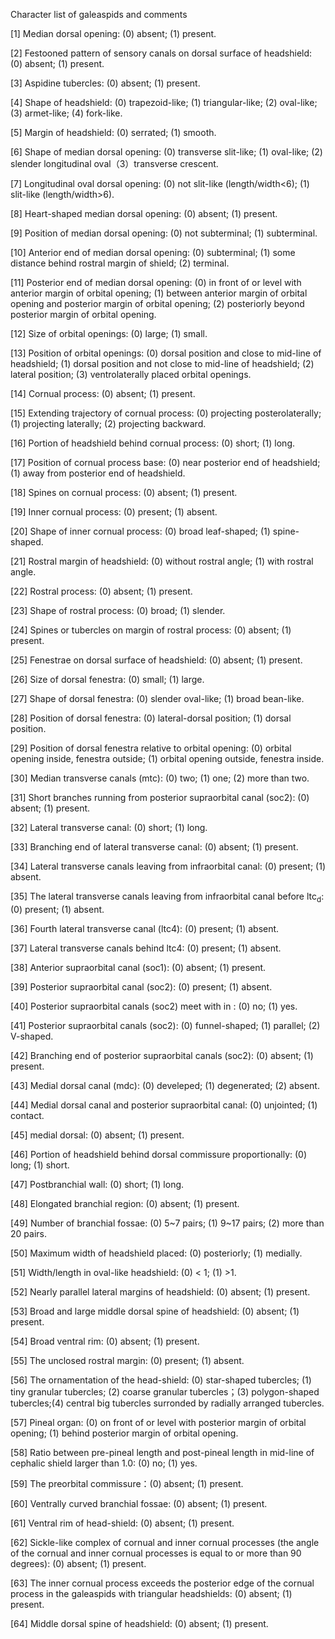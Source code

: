 Character list of galeaspids and comments

[1] Median dorsal opening: (0) absent; (1) present.

[2] Festooned pattern of sensory canals on dorsal surface of headshield: (0) absent; (1) present.

[3] Aspidine tubercles: (0) absent; (1) present.

[4] Shape of headshield: (0) trapezoid-like; (1) triangular-like; (2) oval-like; (3) armet-like; (4) fork-like.

[5] Margin of headshield: (0) serrated; (1) smooth.

[6] Shape of median dorsal opening: (0) transverse slit-like; (1) oval-like; (2)  slender longitudinal oval（3）transverse
crescent.

[7] Longitudinal oval dorsal opening: (0) not slit-like (length/width<6); (1) slit-like (length/width>6).

[8] Heart-shaped median dorsal opening: (0) absent; (1) present.

[9] Position of median dorsal opening: (0) not subterminal; (1) subterminal.

[10] Anterior end of median dorsal opening: (0) subterminal; (1) some distance behind rostral margin of shield; (2) terminal.

[11] Posterior end of median dorsal opening: (0) in front of or level with anterior margin of orbital opening; (1) between anterior margin of orbital opening and posterior margin of orbital opening; (2) posteriorly beyond posterior margin of orbital opening.

[12] Size of orbital openings: (0) large; (1) small.

[13] Position of orbital openings: (0) dorsal position and close to mid-line of headshield; (1) dorsal position and not close to mid-line of headshield; (2) lateral position; (3) ventrolaterally placed orbital openings.

[14] Cornual process: (0) absent; (1) present.

[15] Extending trajectory of cornual process: (0) projecting posterolaterally; (1) projecting laterally; (2) projecting backward.

[16] Portion of headshield behind cornual process: (0) short; (1) long.

[17] Position of cornual process base: (0) near posterior end of headshield; (1) away from posterior end of headshield.

[18] Spines on cornual process: (0) absent;  (1) present.

[19] Inner cornual process: (0) present; (1) absent.

[20] Shape of inner cornual process: (0) broad leaf-shaped; (1)  spine-shaped.

[21] Rostral margin of headshield: (0) without rostral angle; (1) with rostral angle.

[22] Rostral process: (0) absent; (1) present.

[23] Shape of rostral process: (0) broad; (1) slender.

[24] Spines or tubercles on margin of rostral process: (0) absent; (1) present.

[25] Fenestrae on dorsal surface of headshield: (0) absent; (1) present.

[26] Size of dorsal fenestra: (0) small; (1) large.

[27] Shape of dorsal fenestra: (0) slender oval-like; (1) broad bean-like.

[28] Position of dorsal fenestra: (0) lateral-dorsal position; (1) dorsal position.

[29] Position of dorsal fenestra relative to orbital opening: (0) orbital opening inside, fenestra outside; (1) orbital opening outside, fenestra inside.

[30] Median transverse canals (mtc): (0) two; (1) one; (2) more than two.

[31] Short branches running from posterior supraorbital canal (soc2): (0) absent; (1) present.

[32]  Lateral transverse canal: (0) short; (1) long.

[33] Branching end of lateral transverse canal: (0) absent; (1) present.

[34] Lateral transverse canals leaving from infraorbital canal: (0) present; (1) absent.

[35] The lateral transverse canals leaving from infraorbital canal before ltc<sub>d</sub>: (0) present; (1) absent.

[36] Fourth lateral transverse canal (ltc4): (0) present; (1) absent.

[37] Lateral transverse canals behind ltc4: (0) present; (1) absent.

[38] Anterior supraorbital canal (soc1): (0) absent; (1) present.

[39] Posterior supraorbital canal (soc2): (0) present; (1) absent.

[40] Posterior supraorbital canals (soc2) meet with in : (0) no; (1) yes.

[41] Posterior supraorbital canals (soc2): (0) funnel-shaped; (1) parallel; (2) V-shaped.

[42] Branching end of posterior supraorbital canals (soc2): (0) absent; (1) present.

[43] Medial dorsal canal (mdc): (0) develeped; (1) degenerated; (2) absent.

[44] Medial dorsal canal and posterior supraorbital canal: (0) unjointed; (1) contact.

[45] medial dorsal: (0) absent; (1) present.

[46] Portion of headshield behind dorsal commissure proportionally: (0) long;  (1) short.

[47] Postbranchial wall: (0) short; (1) long.

[48] Elongated branchial region: (0) absent; (1) present.

[49] Number of branchial fossae: (0) 5~7 pairs; (1) 9~17 pairs; (2) more than 20 pairs.

[50] Maximum width of headshield placed: (0) posteriorly; (1) medially.

[51] Width/length in oval-like headshield: (0) < 1; (1) >1.

[52] Nearly parallel lateral margins of headshield: (0) absent; (1) present.

[53] Broad and large middle dorsal spine of headshield: (0) absent; (1) present.

[54] Broad ventral rim: (0) absent; (1) present.

[55] The unclosed rostral margin: (0) present; (1) absent.

[56] The ornamentation of the head-shield: (0) star-shaped tubercles; (1) tiny granular tubercles; (2) coarse granular tubercles；(3) polygon-shaped tubercles;(4) central big tubercles surronded by radially arranged tubercles.

[57] Pineal organ: (0) on front of or level with posterior margin of orbital opening; (1) behind posterior margin of orbital opening.

[58] Ratio between pre-pineal length and post-pineal length in mid-line of cephalic shield larger than 1.0: (0) no; (1) yes.

[59] The preorbital commissure：(0) absent; (1) present.

[60] Ventrally curved branchial fossae: (0) absent; (1) present.

[61] Ventral rim of head-shield: (0) absent; (1) present.

[62] Sickle-like complex of cornual and inner cornual processes (the angle of the cornual and inner cornual processes is equal to or more than 90 degrees): (0) absent; (1) present.

[63] The inner cornual process exceeds the posterior edge of the cornual process in the galeaspids with triangular headshields: (0) absent; (1) present.

[64] Middle dorsal spine of headshield: (0) absent; (1) present.